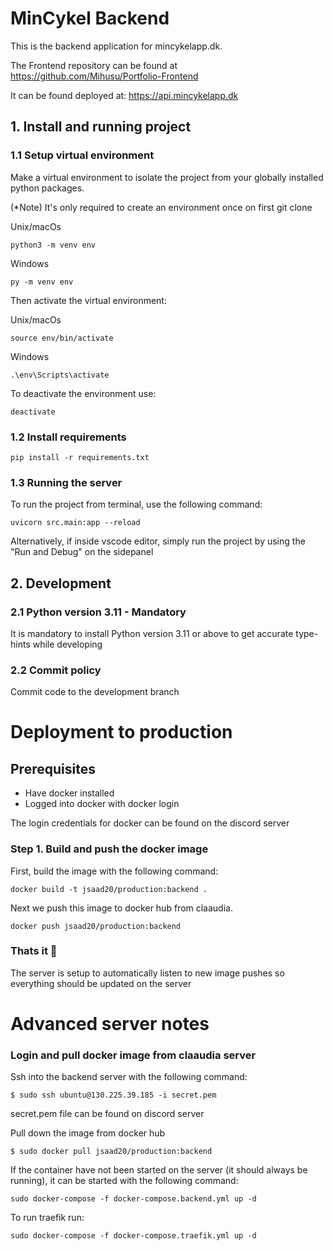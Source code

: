 # MinCykel Backend

This is the backend application for mincykelapp.dk.

The Frontend repository can be found at https://github.com/Mihusu/Portfolio-Frontend

It can be found deployed at: https://api.mincykelapp.dk

## 1. Install and running project


### 1.1 Setup virtual environment

Make a virtual environment to isolate the project from your globally installed
python packages.

(*Note) It's only required to create an environment once on first git clone

Unix/macOs
```console
python3 -m venv env
```
Windows
```
py -m venv env
```

Then activate the virtual environment:

Unix/macOs
```
source env/bin/activate
```
Windows
```
.\env\Scripts\activate
```

To deactivate the environment use:
```
deactivate
```
### 1.2 Install requirements

```
pip install -r requirements.txt
```

### 1.3 Running the server

To run the project from terminal, use the following command:
```
uvicorn src.main:app --reload
```

Alternatively, if inside vscode editor, simply run the project by using the "Run and Debug" on 
the sidepanel

## 2. Development 

### 2.1 Python version 3.11 - Mandatory

It is mandatory to install Python version 3.11 or above to get accurate type-hints while developing

### 2.2 Commit policy

Commit code to the development branch

# Deployment to production

## Prerequisites

* Have docker installed
* Logged into docker with docker login

The login credentials for docker can be found on the discord server

### Step 1. Build and push the docker image

First, build the image with the following command:
```console
docker build -t jsaad20/production:backend .
```

Next we push this image to docker hub
from claaudia.
```console
docker push jsaad20/production:backend
```

### Thats it 🚀

The server is setup to automatically listen to new image pushes so everything should be updated on the server


# Advanced server notes
### Login and pull docker image from claaudia server

Ssh into the backend server with the following command:
```console
$ sudo ssh ubuntu@130.225.39.185 -i secret.pem 
```
secret.pem file can be found on discord server

Pull down the image from docker hub
```console
$ sudo docker pull jsaad20/production:backend
```

If the container have not been started on the server (it should always be running), it can be started with the following command:
```console
sudo docker-compose -f docker-compose.backend.yml up -d
```

To run traefik run:
```console
sudo docker-compose -f docker-compose.traefik.yml up -d
```


